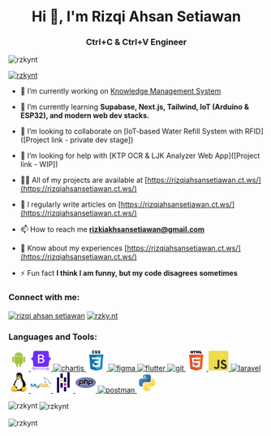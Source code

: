 <h1 align="center">Hi 👋, I'm Rizqi Ahsan Setiawan</h1>
<h3 align="center">Ctrl+C & Ctrl+V Engineer</h3>

<p align="left"> <img src="https://komarev.com/ghpvc/?username=rzkynt&label=Profile%20views&color=0e75b6&style=flat" alt="rzkynt" /> </p>

<p align="left"> <a href="https://github.com/ryo-ma/github-profile-trophy"><img src="https://github-profile-trophy.vercel.app/?username=rzkynt" alt="rzkynt" /></a> </p>

- 🔭 I’m currently working on [Knowledge Management System](https://apotech.ct.ws/)

- 🌱 I’m currently learning **Supabase, Next.js, Tailwind, IoT (Arduino & ESP32), and modern web dev stacks.**

- 👯 I’m looking to collaborate on [IoT-based Water Refill System with RFID]([Project link - private dev stage])

- 🤝 I’m looking for help with [KTP OCR & LJK Analyzer Web App]([Project link - WIP])

- 👨‍💻 All of my projects are available at [https://rizqiahsansetiawan.ct.ws/](https://rizqiahsansetiawan.ct.ws/)

- 📝 I regularly write articles on [https://rizqiahsansetiawan.ct.ws/](https://rizqiahsansetiawan.ct.ws/)

- 📫 How to reach me **rizkiakhsansetiawan@gmail.com**

- 📄 Know about my experiences [https://rizqiahsansetiawan.ct.ws/](https://rizqiahsansetiawan.ct.ws/)

- ⚡ Fun fact **I think I am funny, but my code disagrees sometimes**

<h3 align="left">Connect with me:</h3>
<p align="left">
<a href="https://www.linkedin.com/in/rizqi-ahsan-setiawan031/" target="blank"><img align="center" src="https://raw.githubusercontent.com/rahuldkjain/github-profile-readme-generator/master/src/images/icons/Social/linked-in-alt.svg" alt="rizqi ahsan setiawan" height="30" width="40" /></a>
<a href="https://instagram.com/rzky.nt" target="blank"><img align="center" src="https://raw.githubusercontent.com/rahuldkjain/github-profile-readme-generator/master/src/images/icons/Social/instagram.svg" alt="rzky.nt" height="30" width="40" /></a>
</p>

<h3 align="left">Languages and Tools:</h3>
<p align="left"> <a href="https://developer.android.com" target="_blank" rel="noreferrer"> <img src="https://raw.githubusercontent.com/devicons/devicon/master/icons/android/android-original-wordmark.svg" alt="android" width="40" height="40"/> </a> <a href="https://getbootstrap.com" target="_blank" rel="noreferrer"> <img src="https://raw.githubusercontent.com/devicons/devicon/master/icons/bootstrap/bootstrap-plain-wordmark.svg" alt="bootstrap" width="40" height="40"/> </a> <a href="https://www.chartjs.org" target="_blank" rel="noreferrer"> <img src="https://www.chartjs.org/media/logo-title.svg" alt="chartjs" width="40" height="40"/> </a> <a href="https://www.w3schools.com/css/" target="_blank" rel="noreferrer"> <img src="https://raw.githubusercontent.com/devicons/devicon/master/icons/css3/css3-original-wordmark.svg" alt="css3" width="40" height="40"/> </a> <a href="https://www.figma.com/" target="_blank" rel="noreferrer"> <img src="https://www.vectorlogo.zone/logos/figma/figma-icon.svg" alt="figma" width="40" height="40"/> </a> <a href="https://flutter.dev" target="_blank" rel="noreferrer"> <img src="https://www.vectorlogo.zone/logos/flutterio/flutterio-icon.svg" alt="flutter" width="40" height="40"/> </a> <a href="https://git-scm.com/" target="_blank" rel="noreferrer"> <img src="https://www.vectorlogo.zone/logos/git-scm/git-scm-icon.svg" alt="git" width="40" height="40"/> </a> <a href="https://www.w3.org/html/" target="_blank" rel="noreferrer"> <img src="https://raw.githubusercontent.com/devicons/devicon/master/icons/html5/html5-original-wordmark.svg" alt="html5" width="40" height="40"/> </a> <a href="https://developer.mozilla.org/en-US/docs/Web/JavaScript" target="_blank" rel="noreferrer"> <img src="https://raw.githubusercontent.com/devicons/devicon/master/icons/javascript/javascript-original.svg" alt="javascript" width="40" height="40"/> </a> <a href="https://laravel.com/" target="_blank" rel="noreferrer"> <img src="https://upload.wikimedia.org/wikipedia/commons/9/9a/Laravel.svg" alt="laravel" width="40" height="40"/> </a> <a href="https://www.linux.org/" target="_blank" rel="noreferrer"> <img src="https://raw.githubusercontent.com/devicons/devicon/master/icons/linux/linux-original.svg" alt="linux" width="40" height="40"/> </a> <a href="https://www.mysql.com/" target="_blank" rel="noreferrer"> <img src="https://raw.githubusercontent.com/devicons/devicon/master/icons/mysql/mysql-original-wordmark.svg" alt="mysql" width="40" height="40"/> </a> <a href="https://pandas.pydata.org/" target="_blank" rel="noreferrer"> <img src="https://raw.githubusercontent.com/devicons/devicon/2ae2a900d2f041da66e950e4d48052658d850630/icons/pandas/pandas-original.svg" alt="pandas" width="40" height="40"/> </a> <a href="https://www.php.net" target="_blank" rel="noreferrer"> <img src="https://raw.githubusercontent.com/devicons/devicon/master/icons/php/php-original.svg" alt="php" width="40" height="40"/> </a> <a href="https://postman.com" target="_blank" rel="noreferrer"> <img src="https://www.vectorlogo.zone/logos/getpostman/getpostman-icon.svg" alt="postman" width="40" height="40"/> </a> <a href="https://www.python.org" target="_blank" rel="noreferrer"> <img src="https://raw.githubusercontent.com/devicons/devicon/master/icons/python/python-original.svg" alt="python" width="40" height="40"/> </a> </p>

<p><img align="left" src="https://github-readme-stats.vercel.app/api/top-langs?username=rzkynt&show_icons=true&locale=en&layout=compact" alt="rzkynt" /></p>

<p>&nbsp;<img align="center" src="https://github-readme-stats.vercel.app/api?username=rzkynt&show_icons=true&locale=en" alt="rzkynt" /></p>

<p><img align="center" src="https://github-readme-streak-stats.herokuapp.com/?user=rzkynt&" alt="rzkynt" /></p>
